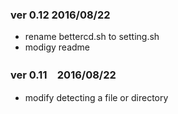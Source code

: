 ### ver 0.12 2016/08/22
- rename bettercd.sh to setting.sh
- modigy readme 

### ver 0.11　2016/08/22
- modify detecting a file or directory
